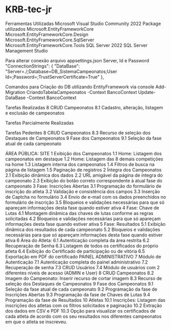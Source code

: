 # KRB-tec-jr

Ferramentas Utilizadas
Microsoft Visual Studio Community 2022
  Package utilizados
  Microsoft.EntityFrameworkCore
  Microsoft.EntityFrameworkCore.Design
  Microsoft.EntityFrameworkCore.SqlServer
  Microsoft.EntityFrameworkCore.Tools
SQL Server 2022
SQL Server Management Studio 


Para alterar conexão arquivo appsettings.json Server, Id e Password
"ConnectionStrings": {
  "DataBase": "Server=./;Database=DB_SistemaCampeonatos;User Id=;Password=;TrustServerCertificate=True"
},

Comandos para Criação do DB utilizando EntityFramework via console
Add-Migration CriandoTabelaCampeonatos -Context BancoContext
Update-DataBase -Context BancoContext

Tarefas Realizadas
8	CRUD Campeonatos
8.1	   Cadastro, alteração, listagem e exclusão de campeonatos

Tarefas Parcialmente Realizadas

Tarefas Pedentes
8	CRUD Campeonatos
8.3	   Recurso de seleção dos Destaques de Campeonatos
9	Fase dos Campeonatos
9.1	   Seleção da fase atual de cada campeonato


ÁREA PÚBLICA: SITE
1	Exibição dos Campeonatos
1.1	   Home: Listagem dos campeonatos em destaque
1.2	   Home: Listagem das 8 demais competições na home
1.3	   Listagem interna dos campeonatos
1.4	   Filtros de busca na página de listagem
1.5	   Paginação de registros
2	Íntegra dos Campeonatos
2.1	   Exibição dinâmica dos dados
2.2	   URL amigável da página de íntegra do campeonato
2.3	   Exibição do botão correto correspondente à atual fase do campeonato
3	Fase: Inscrições Abertas
3.1	   Programação do formulário de inscrição do atleta
3.2	   Validação e consistência dos campos
3.3	   Inserção de Captcha no formulário
3.4	   Envio de e-mail com os dados preenchidos no formulário de inscrição
3.5	   Bloqueios e validações necessárias para que só apareçam informações desta fase quando estiver ativa
4	Fase: Chave de Lutas
4.1	   Montagem dinâmica das chaves de lutas conforme as regras solicitadas
4.2	   Bloqueios e validações necessárias para que só apareçam informações desta fase quando estiver ativa
5	Fase: Resultados
5.1	   Exibição dinâmica dos resultados de cada campeonato
5.2	   Bloqueios e validações necessárias para que só apareçam informações desta fase quando estiver ativa
6	Área do Atleta:
6.1	   Autenticação completa da área restrita
6.2	   Recuperação de Senha
6.3	   Listagem de todos os certificados do próprio atleta
6.4	   Exibição do Certificado de participação ou de vitória
6.5	   Exportação em PDF do certificado
PAINEL ADMINISTRATIVO
7	Módulo de Autenticação
7.1	   Autenticação completa do painel administrativo
7.2	   Recuperação de senha
7.3	   CRUD Usuários
7.4	   Módulo de usuários com 2 diferentes níveis de acesso (ADMIN e User)
8	CRUD Campeonatos
8.2	   Imagem do Campeonato: Inserir recurso de cortar imagem
8.3	   Recurso de seleção dos Destaques de Campeonatos
9	Fase dos Campeonatos
9.1	   Seleção da fase atual de cada campeonato
9.2	   Programação da fase de Inscrições Abertas
9.3	   Programação da fase de Chaves de Lutas
9.4	   Programação da fase de Resultados
10	Atletas
10.1	   Inscrições: Listagem das inscrições dos atletas com os filtros solicitados e paginação
10.2	   Extração dos dados em CSV e PDF
10.3	   Opção para visualizar os certificados de cada atleta de acordo com os seu resultados nos diferentes campeonatos em que o atleta se inscreveu.
